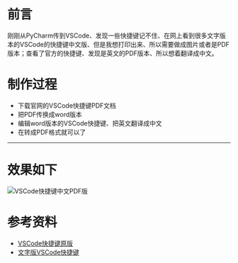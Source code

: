 # 前言

刚刚从PyCharm传到VSCode、发现一些快捷键记不住、在网上看到很多文字版本的VSCode的快捷键中文版、但是我想打印出来、所以需要做成图片或者是PDF版本；查看了官方的快捷键、发现是英文的PDF版本、所以想着翻译成中文。

# 制作过程
- 下载官网的VSCode快捷键PDF文档
- 把PDF传换成word版本
- 编辑word版本的VSCode快捷键、把英文翻译成中文
- 在转成PDF格式就可以了
----

# 效果如下
![VSCode快捷键中文PDF版](https://i.imgur.com/aVhT5MC.png)


# 参考资料
- [VSCode快捷键原版](https://code.visualstudio.com/shortcuts/keyboard-shortcuts-windows.pdf)
- [文字版VSCode快捷键](https://github.com/crper/Visual-Studio-Code-CNKEYMAP)



